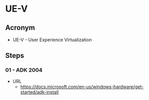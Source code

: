 # UE-V

## Acronym
* UE-V - User Experience Virtualization

## Steps
### 01 - ADK 2004
* URL
  * https://docs.microsoft.com/en-us/windows-hardware/get-started/adk-install

